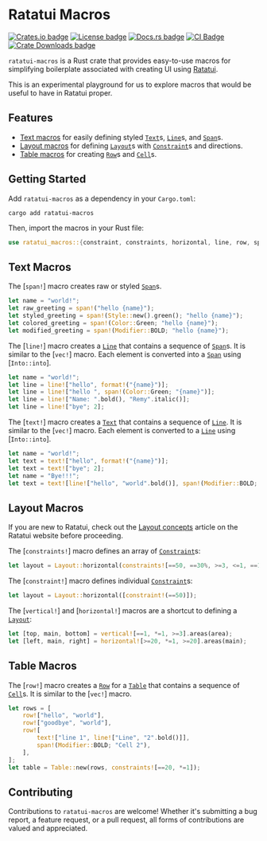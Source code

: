 # Ratatui Macros

[![Crates.io badge]][ratatui_macros crate]
[![License badge]](./LICENSE)
[![Docs.rs badge]][API Docs]
[![CI Badge]][CI Status]
[![Crate Downloads badge]][ratatui_macros crate]

<!-- ⚠️ DO NOT EDIT THIS FILE DIRECTLY, EDIT lib.rs AND THEN RUN `cargo rdme` to update this file. -->
<!-- cargo-rdme start -->

`ratatui-macros` is a Rust crate that provides easy-to-use macros for simplifying boilerplate
associated with creating UI using [Ratatui].

This is an experimental playground for us to explore macros that would be useful to have in
Ratatui proper.

## Features

- [Text macros](#text-macros) for easily defining styled [`Text`]s, [`Line`]s, and [`Span`]s.
- [Layout macros](#layout-macros) for defining [`Layout`]s with [`Constraint`]s and directions.
- [Table macros](#table-macros) for creating [`Row`]s and [`Cell`]s.

## Getting Started

Add `ratatui-macros` as a dependency in your `Cargo.toml`:

```shell
cargo add ratatui-macros
```

Then, import the macros in your Rust file:

```rust
use ratatui_macros::{constraint, constraints, horizontal, line, row, span, text, vertical};
```

## Text Macros

The [`span!`] macro creates raw or styled [`Span`]s.

```rust
let name = "world!";
let raw_greeting = span!("hello {name}");
let styled_greeting = span!(Style::new().green(); "hello {name}");
let colored_greeting = span!(Color::Green; "hello {name}");
let modified_greeting = span!(Modifier::BOLD; "hello {name}");
```

The [`line!`] macro creates a [`Line`] that contains a sequence of [`Span`]s. It is similar to
the [`vec!`] macro. Each element is converted into a [`Span`] using [`Into::into`].

```rust
let name = "world!";
let line = line!["hello", format!("{name}")];
let line = line!["hello ", span!(Color::Green; "{name}")];
let line = line!["Name: ".bold(), "Remy".italic()];
let line = line!["bye"; 2];
```

The [`text!`] macro creates a [`Text`] that contains a sequence of [`Line`]. It is similar to
the [`vec!`] macro. Each element is converted to a [`Line`] using [`Into::into`].

```rust
let name = "world!";
let text = text!["hello", format!("{name}")];
let text = text!["bye"; 2];
let name = "Bye!!!";
let text = text![line!["hello", "world".bold()], span!(Modifier::BOLD; "{name}")];
```

## Layout Macros

If you are new to Ratatui, check out the [Layout concepts] article on the Ratatui website before
proceeding.

The [`constraints!`] macro defines an array of [`Constraint`]s:

```rust
let layout = Layout::horizontal(constraints![==50, ==30%, >=3, <=1, ==1/2, *=1]);
```

The [`constraint!`] macro defines individual [`Constraint`]s:

```rust
let layout = Layout::horizontal([constraint!(==50)]);
```

The [`vertical!`] and [`horizontal!`] macros are a shortcut to defining a [`Layout`]:

```rust
let [top, main, bottom] = vertical![==1, *=1, >=3].areas(area);
let [left, main, right] = horizontal![>=20, *=1, >=20].areas(main);
```

## Table Macros

The [`row!`] macro creates a [`Row`] for a [`Table`] that contains a sequence of [`Cell`]s. It
is similar to the [`vec!`] macro.

```rust
let rows = [
    row!["hello", "world"],
    row!["goodbye", "world"],
    row![
        text!["line 1", line!["Line", "2".bold()]],
        span!(Modifier::BOLD; "Cell 2"),
    ],
];
let table = Table::new(rows, constraints![==20, *=1]);
```

## Contributing

Contributions to `ratatui-macros` are welcome! Whether it's submitting a bug report, a feature
request, or a pull request, all forms of contributions are valued and appreciated.

[Crates.io badge]: https://img.shields.io/crates/v/ratatui-macros?logo=rust&style=flat-square
[License badge]: https://img.shields.io/crates/l/ratatui-macros
[CI Badge]:
  https://img.shields.io/github/actions/workflow/status/ratatui/ratatui/ci.yml?logo=github&style=flat-square
[Docs.rs badge]: https://img.shields.io/docsrs/ratatui-macros?logo=rust&style=flat-square
[Crate Downloads badge]:
    https://img.shields.io/crates/d/ratatui-macros?logo=rust&style=flat-square
[ratatui_macros crate]: https://crates.io/crates/ratatui-macros
[API Docs]: https://docs.rs/ratatui-macros
[CI Status]: https://github.com/ratatui/ratatui/actions
[Ratatui]: https://github.com/ratatui/ratatui
[Layout concepts]: https://ratatui.rs/concepts/layout
[`Constraint`]: ratatui_core::layout::Constraint
[`Layout`]: ratatui_core::layout::Layout
[`Span`]: ratatui_core::text::Span
[`Line`]: ratatui_core::text::Line
[`Text`]: ratatui_core::text::Text
[`Row`]: ratatui_widgets::table::Row
[`Cell`]: ratatui_widgets::table::Cell
[`Table`]: ratatui_widgets::table::Table

<!-- cargo-rdme end -->
